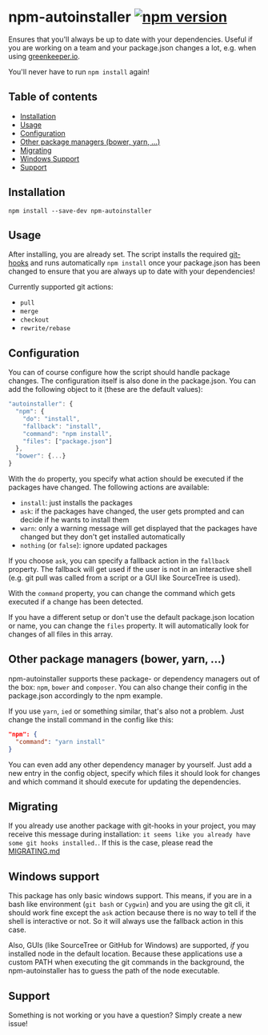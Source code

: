 npm-autoinstaller [![npm version](https://badge.fury.io/js/npm-autoinstaller.svg)](https://www.npmjs.com/package/npm-autoinstaller)
=========

Ensures that you'll always be up to date with your dependencies.
Useful if you are working on a team and your package.json changes a lot, e.g. when using [greenkeeper.io](https://greenkeeper.io/).

You'll never have to run `npm install` again!

## Table of contents

* [Installation](#installation)
* [Usage](#usage)
* [Configuration](#configuration)
* [Other package managers (bower, yarn, ...)](#other-package-managers-bower-yarn-)
* [Migrating](#migrating)
* [Windows Support](#windows-support)
* [Support](#support)

## Installation

`npm install --save-dev npm-autoinstaller`

## Usage

After installing, you are already set. The script installs the required [git-hooks](https://git-scm.com/book/it/v2/Customizing-Git-Git-Hooks) and runs automatically `npm install` once your package.json has been changed to ensure that you are always up to date with your dependencies!

Currently supported git actions:

* `pull`
* `merge`
* `checkout`
* `rewrite/rebase`

## Configuration

You can of course configure how the script should handle package changes.
The configuration itself is also done in the package.json. You can add the following object to it (these are the default values):

```js
"autoinstaller": {
  "npm": {
    "do": "install",
    "fallback": "install",
    "command": "npm install",
    "files": ["package.json"]
  },
  "bower": {...}
}
```

With the `do` property, you specify what action should be executed if the packages have changed. The following actions are available:

* `install`: just installs the packages
* `ask`: if the packages have changed, the user gets prompted and can decide if he wants to install them
* `warn`: only a warning message will get displayed that the packages have changed but they don't get installed automatically
* `nothing` (or `false`): ignore updated packages

If you choose `ask`, you can specify a fallback action in the `fallback` property.
The fallback will get used if the user is not in an interactive shell (e.g. git pull was called from a script or a GUI like SourceTree is used).

With the `command` property, you can change the command which gets executed if a change has been detected.

If you have a different setup or don't use the default package.json location or name, you can change the `files` property. It will automatically look for changes of all files in this array.

## Other package managers (bower, yarn, ...)

npm-autoinstaller supports these package- or dependency managers out of the box: `npm`, `bower` and `composer`.
You can also change their config in the package.json accordingly to the npm example.

If you use `yarn`, `ied` or something similar, that's also not a problem. Just change the install command in the config like this:
```json
"npm": {
  "command": "yarn install"
}
```

You can even add any other dependency manager by yourself. Just add a new entry in the config object, specify which files it should look for changes and which command it should execute for updating the dependencies.

## Migrating

If you already use another package with git-hooks in your project, you may receive this message during installation: `it seems like you already have some git hooks installed.`.
If this is the case, please read the [MIGRATING.md](https://github.com/cyrilwanner/npm-autoinstaller/blob/master/MIGRATING.md)

## Windows support

This package has only basic windows support. This means, if you are in a bash like environment (`git bash` or `Cygwin`) and you are using the git cli,
it should work fine except the `ask` action because there is no way to tell if the shell is interactive or not. So it will always use the fallback action in this case.

Also, GUIs (like SourceTree or GitHub for Windows) are supported, _if_ you installed node in the default location.
Because these applications use a custom PATH when executing the git commands in the background, the npm-autoinstaller has to guess the path of the node executable.

## Support

Something is not working or you have a question? Simply create a new issue!

